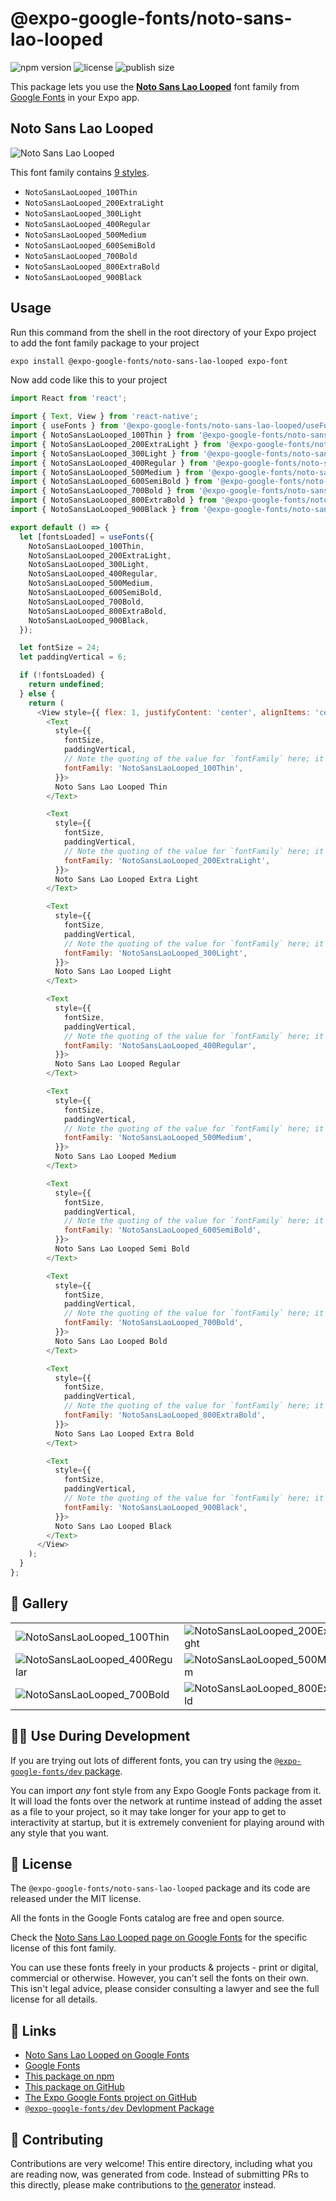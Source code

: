 # @expo-google-fonts/noto-sans-lao-looped

![npm version](https://flat.badgen.net/npm/v/@expo-google-fonts/noto-sans-lao-looped)
![license](https://flat.badgen.net/github/license/expo/google-fonts)
![publish size](https://flat.badgen.net/packagephobia/install/@expo-google-fonts/noto-sans-lao-looped)

This package lets you use the [**Noto Sans Lao Looped**](https://fonts.google.com/specimen/Noto+Sans+Lao+Looped) font family from [Google Fonts](https://fonts.google.com/) in your Expo app.

## Noto Sans Lao Looped

![Noto Sans Lao Looped](./font-family.png)

This font family contains [9 styles](#-gallery).

- `NotoSansLaoLooped_100Thin`
- `NotoSansLaoLooped_200ExtraLight`
- `NotoSansLaoLooped_300Light`
- `NotoSansLaoLooped_400Regular`
- `NotoSansLaoLooped_500Medium`
- `NotoSansLaoLooped_600SemiBold`
- `NotoSansLaoLooped_700Bold`
- `NotoSansLaoLooped_800ExtraBold`
- `NotoSansLaoLooped_900Black`

## Usage

Run this command from the shell in the root directory of your Expo project to add the font family package to your project
```sh
expo install @expo-google-fonts/noto-sans-lao-looped expo-font
```

Now add code like this to your project
```js
import React from 'react';

import { Text, View } from 'react-native';
import { useFonts } from '@expo-google-fonts/noto-sans-lao-looped/useFonts';
import { NotoSansLaoLooped_100Thin } from '@expo-google-fonts/noto-sans-lao-looped/100Thin';
import { NotoSansLaoLooped_200ExtraLight } from '@expo-google-fonts/noto-sans-lao-looped/200ExtraLight';
import { NotoSansLaoLooped_300Light } from '@expo-google-fonts/noto-sans-lao-looped/300Light';
import { NotoSansLaoLooped_400Regular } from '@expo-google-fonts/noto-sans-lao-looped/400Regular';
import { NotoSansLaoLooped_500Medium } from '@expo-google-fonts/noto-sans-lao-looped/500Medium';
import { NotoSansLaoLooped_600SemiBold } from '@expo-google-fonts/noto-sans-lao-looped/600SemiBold';
import { NotoSansLaoLooped_700Bold } from '@expo-google-fonts/noto-sans-lao-looped/700Bold';
import { NotoSansLaoLooped_800ExtraBold } from '@expo-google-fonts/noto-sans-lao-looped/800ExtraBold';
import { NotoSansLaoLooped_900Black } from '@expo-google-fonts/noto-sans-lao-looped/900Black';

export default () => {
  let [fontsLoaded] = useFonts({
    NotoSansLaoLooped_100Thin,
    NotoSansLaoLooped_200ExtraLight,
    NotoSansLaoLooped_300Light,
    NotoSansLaoLooped_400Regular,
    NotoSansLaoLooped_500Medium,
    NotoSansLaoLooped_600SemiBold,
    NotoSansLaoLooped_700Bold,
    NotoSansLaoLooped_800ExtraBold,
    NotoSansLaoLooped_900Black,
  });

  let fontSize = 24;
  let paddingVertical = 6;

  if (!fontsLoaded) {
    return undefined;
  } else {
    return (
      <View style={{ flex: 1, justifyContent: 'center', alignItems: 'center' }}>
        <Text
          style={{
            fontSize,
            paddingVertical,
            // Note the quoting of the value for `fontFamily` here; it expects a string!
            fontFamily: 'NotoSansLaoLooped_100Thin',
          }}>
          Noto Sans Lao Looped Thin
        </Text>

        <Text
          style={{
            fontSize,
            paddingVertical,
            // Note the quoting of the value for `fontFamily` here; it expects a string!
            fontFamily: 'NotoSansLaoLooped_200ExtraLight',
          }}>
          Noto Sans Lao Looped Extra Light
        </Text>

        <Text
          style={{
            fontSize,
            paddingVertical,
            // Note the quoting of the value for `fontFamily` here; it expects a string!
            fontFamily: 'NotoSansLaoLooped_300Light',
          }}>
          Noto Sans Lao Looped Light
        </Text>

        <Text
          style={{
            fontSize,
            paddingVertical,
            // Note the quoting of the value for `fontFamily` here; it expects a string!
            fontFamily: 'NotoSansLaoLooped_400Regular',
          }}>
          Noto Sans Lao Looped Regular
        </Text>

        <Text
          style={{
            fontSize,
            paddingVertical,
            // Note the quoting of the value for `fontFamily` here; it expects a string!
            fontFamily: 'NotoSansLaoLooped_500Medium',
          }}>
          Noto Sans Lao Looped Medium
        </Text>

        <Text
          style={{
            fontSize,
            paddingVertical,
            // Note the quoting of the value for `fontFamily` here; it expects a string!
            fontFamily: 'NotoSansLaoLooped_600SemiBold',
          }}>
          Noto Sans Lao Looped Semi Bold
        </Text>

        <Text
          style={{
            fontSize,
            paddingVertical,
            // Note the quoting of the value for `fontFamily` here; it expects a string!
            fontFamily: 'NotoSansLaoLooped_700Bold',
          }}>
          Noto Sans Lao Looped Bold
        </Text>

        <Text
          style={{
            fontSize,
            paddingVertical,
            // Note the quoting of the value for `fontFamily` here; it expects a string!
            fontFamily: 'NotoSansLaoLooped_800ExtraBold',
          }}>
          Noto Sans Lao Looped Extra Bold
        </Text>

        <Text
          style={{
            fontSize,
            paddingVertical,
            // Note the quoting of the value for `fontFamily` here; it expects a string!
            fontFamily: 'NotoSansLaoLooped_900Black',
          }}>
          Noto Sans Lao Looped Black
        </Text>
      </View>
    );
  }
};

```

## 🔡 Gallery


||||
|-|-|-|
|![NotoSansLaoLooped_100Thin](.//100Thin/NotoSansLaoLooped_100Thin.ttf.png)|![NotoSansLaoLooped_200ExtraLight](.//200ExtraLight/NotoSansLaoLooped_200ExtraLight.ttf.png)|![NotoSansLaoLooped_300Light](.//300Light/NotoSansLaoLooped_300Light.ttf.png)||
|![NotoSansLaoLooped_400Regular](.//400Regular/NotoSansLaoLooped_400Regular.ttf.png)|![NotoSansLaoLooped_500Medium](.//500Medium/NotoSansLaoLooped_500Medium.ttf.png)|![NotoSansLaoLooped_600SemiBold](.//600SemiBold/NotoSansLaoLooped_600SemiBold.ttf.png)||
|![NotoSansLaoLooped_700Bold](.//700Bold/NotoSansLaoLooped_700Bold.ttf.png)|![NotoSansLaoLooped_800ExtraBold](.//800ExtraBold/NotoSansLaoLooped_800ExtraBold.ttf.png)|![NotoSansLaoLooped_900Black](.//900Black/NotoSansLaoLooped_900Black.ttf.png)||


## 👩‍💻 Use During Development

If you are trying out lots of different fonts, you can try using the [`@expo-google-fonts/dev` package](https://github.com/freeboub/google-fonts/tree/master/font-packages/dev#readme).

You can import *any* font style from any Expo Google Fonts package from it. It will load the fonts
over the network at runtime instead of adding the asset as a file to your project, so it may take longer
for your app to get to interactivity at startup, but it is extremely convenient
for playing around with any style that you want.

## 📖 License

The `@expo-google-fonts/noto-sans-lao-looped` package and its code are released under the MIT license.

All the fonts in the Google Fonts catalog are free and open source.

Check the [Noto Sans Lao Looped page on Google Fonts](https://fonts.google.com/specimen/Noto+Sans+Lao+Looped) for the specific license of this font family.

You can use these fonts freely in your products & projects - print or digital, commercial or otherwise. However, you can't sell the fonts on their own. This isn't legal advice, please consider consulting a lawyer and see the full license for all details.

## 🔗 Links

- [Noto Sans Lao Looped on Google Fonts](https://fonts.google.com/specimen/Noto+Sans+Lao+Looped)
- [Google Fonts](https://fonts.google.com/)
- [This package on npm](https://www.npmjs.com/package/@expo-google-fonts/noto-sans-lao-looped)
- [This package on GitHub](https://github.com/freeboub/google-fonts/tree/master/font-packages/noto-sans-lao-looped)
- [The Expo Google Fonts project on GitHub](https://github.com/freeboub/google-fonts)
- [`@expo-google-fonts/dev` Devlopment Package](https://github.com/freeboub/google-fonts/tree/master/font-packages/dev)

## 🤝 Contributing

Contributions are very welcome! This entire directory, including what you are reading now, was generated from code. Instead of submitting PRs to this directly, please make contributions to [the generator](https://github.com/freeboub/google-fonts/tree/master/packages/generator) instead.
